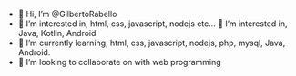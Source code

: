 - 👋 Hi, I’m @GilbertoRabello
- 👀 I’m interested in, html, css, javascript, nodejs etc...
👀 I’m interested in, Java, Kotlin, Android
- 🌱 I’m currently learning, html, css, javascript, nodejs, php, mysql, Java, Android.
- 💞️ I’m looking to collaborate on with web programming

<!---
GilbertoRabello/GilbertoRabello is a ✨ special ✨ repository because its `README.md` (this file) appears on your GitHub profile.
You can click the Preview link to take a look at your changes.
--->
